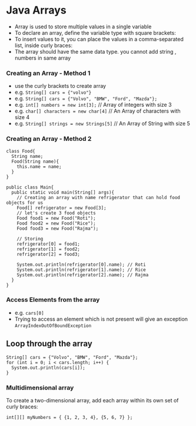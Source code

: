 # Java Arrays
* Array is used to store multiple values in a single variable
* To declare an array, define the variable type with square brackets:
* To insert values to it, you can place the values in a comma-separated list, inside curly braces:  
* The array should have the same data type. you cannot add string , numbers in same array
### Creating an Array - Method 1
* use the curly brackets to create array
* e.g. `String[] cars = {"volvo"}`
* e.g. `String[] cars = {"Volvo", "BMW", "Ford", "Mazda"};`
* e.g. `int[] numbers = new int[3];` // Array of integers with size 3
* e.g. `char[] characters = new char[4]` // An Array of characters with size 4 
* e.g. `String[] strings = new Strings[5]` // An Array of String with size 5

### Creating an Array - Method 2
```
class Food{
  String name;
  Food(String name){
    this.name = name;
  }
}

public class Main{
  public static void main(String[] args){
    // Creating an array with name refrigerator that can hold food objects for us
    Food[] refrigerator = new Food[3]; 
    // let's create 3 food objects
    Food food1 = new Food("Roti");
    Food food2 = new Food("Rice");
    Food food3 = new Food("Rajma");

    // Storing
    refrigerator[0] = food1;
    refrigerator[1] = food2;
    refrigerator[2] = food3;

    System.out.println(refrigerator[0].name); // Roti
    System.out.println(refrigerator[1].name); // Rice
    System.out.println(refrigerator[2].name); // Rajma
  }
}
```
### Access Elements from the array
* e.g. `cars[0]`
* Trying to access an element which is not present will give an exception
`ArrayIndexOutOfBoundException`
## Loop through the array
```
String[] cars = {"Volvo", "BMW", "Ford", "Mazda"};
for (int i = 0; i < cars.length; i++) {
  System.out.println(cars[i]);
}
```

### Multidimensional array
To create a two-dimensional array, add each array within its own set of curly braces:

```
int[][] myNumbers = { {1, 2, 3, 4}, {5, 6, 7} };
```